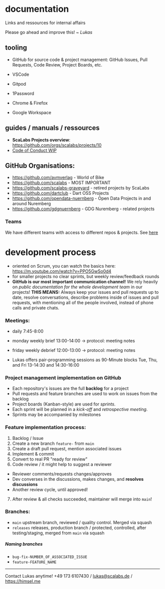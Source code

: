 # documentation
Links and ressources for internal affairs

Please go ahead and improve this! ~ *Lukas*

## tooling
- GitHub for source code & project management: GitHub Issues, Pull Requests, Code Review, Project Boards, etc.

- VSCode
- Gitpod
- 1Password
- Chrome & Firefox
- Google Workspace

## guides / manuals / ressources

- **ScaLabs Projects overview**: https://github.com/orgs/scalabs/projects/10
- [Code of Conduct WIP](https://github.com/scalabs/documentation/blob/main/CODE-OF-CONDUCT.md)

## GitHub Organisations:
- https://github.com/avmverlag - World of Bike
- https://github.com/scalabs - MOST IMPORTANT
- https://github.com/scalabs-graveyard - retired projects by ScaLabs
- https://github.com/dartclub - Dart OSS Projects
- https://github.com/opendata-nuernberg - Open Data Projects in and around Nuremberg
- https://github.com/gdgnuernberg - GDG Nuremberg - related projects

### Teams
We have different teams with access to different repos & projects.
See [here](https://github.com/orgs/scalabs/teams)

# development process

- oriented on Scrum, you can watch the basics here: https://m.youtube.com/watch?v=PPO5GwSo0d4
- for smaller projects no clear sprints, but weekly review/feedback rounds
- **GitHub is our most important communication channel!** We rely heavily on *public documentation for the whole development team* in our projects! **THIS MEANS:** Always keep your issues and pull requests up to date, resolve conversations, describe problems inside of issues and pull requests, with mentioning all of the people involved, instead of phone calls and private chats.

### Meetings:
  - daily 7:45-8:00
  - monday weekly brief 13:00-14:00 -> protocol: meeting notes
  - friday weekly debrief 12:00-13:00 -> protocol: meeting notes

- Lukas offers pair-programming sessions as 90-Minute blocks Tue, Thu, and Fri 13-14:30 and 14:30-16:00

### Project management implementation on GitHub
- Each repository's issues are the full **backlog** for a project
- Pull requests and feature branches are used to work on issues from the backlog
- Project boards (Kanban-style) are used for *sprints*.
- Each sprint will be planned in a *kick-off* and *retrospective meeting*.
- Sprints may be accompanied by milestones

### Feature implementation process:
1. Backlog / Issue
2. Create a new branch `feature-` from `main`
3. Create a draft pull request, mention associated issues
4. Implement & commit
5. Convert to real PR "ready for review"
6. Code review / it might help to suggest a reviewer
  - Reviewer comments/requests changes/approves
  - Dev converses in the discussions, makes changes, and **resolves discussions**
  - Another review cycle, until approved!
7. After review & all checks succeeded, maintainer will merge into `main`!

### Branches:
- `main` upstream branch, reviewed / quality control. Merged via squash
- `releases` releases, production branch / protected, controlled, after testing/staging, merged from `main` via squash

##### Naming branches

- `bug-fix-NUMBER_OF_ASSOCIATED_ISSUE`
- `feature-FEATURE_NAME`

---

Contact Lukas anytime! +49 173 6107430 / lukas@scalabs.de / https://himsel.me

